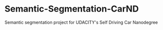 # Semantic-Segmentation-CarND
Semantic segmentation project for UDACITY's Self Driving Car Nanodegree
